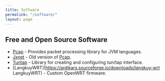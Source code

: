 ```yaml
---
title: Software
permalink: "/software/"
layout: page
---
```



## Free and Open Source Software

* [Pcap](https://pcap.ardikars.com "Pcap docs") - Provides packet processing library for JVM languages.
* [Jxnet](https://github.com/jxnet "Jxnet source code") - Old version of [Pcap](https://pcap.ardikars.com).
* [Tuntap](https://github.com/ardikars/tuntap "Tuntap") - Library for creating and configuring tun/tap interface.
* [LangkuyWRT](https://ardikars.sourceforge.io/downloads/langkuy-wrt LangkuyWRT) - Custom OpenWRT firmware.
